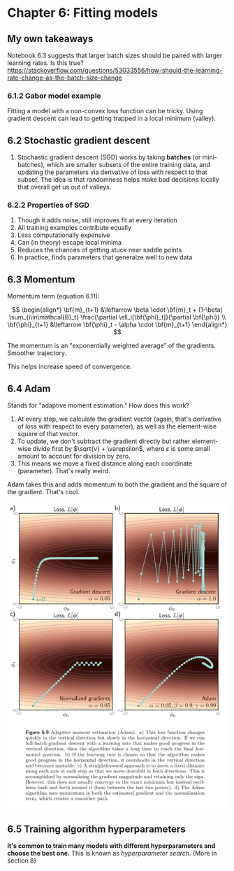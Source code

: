 # Chapter 6: Fitting models

## My own takeaways

Notebook 6.3 suggests that larger batch sizes should be paired with larger learning rates. Is this true?
<https://stackoverflow.com/questions/53033556/how-should-the-learning-rate-change-as-the-batch-size-change>

### 6.1.2 Gabor model example

Fitting a model with a non-convex loss function can be tricky. Using gradient descent can lead to getting trapped in a local minimum (valley).

## 6.2 Stochastic gradient descent

1. Stochastic gradient descent (SGD) works by taking **batches** (or mini-batches), which are smaller subsets of the entire training data, and updating the parameters via derivative of loss with respect to that subset. The idea is that randomness helps make bad decisions locally that overall get us out of valleys.

### 6.2.2 Properties of SGD

1. Though it adds noise, still improves fit at every iteration
2. All training examples contribute equally
3. Less computationally expensive
4. Can (in theory) escape local minima
5. Reduces the chances of getting stuck near saddle points
6. In practice, finds parameters that generalze well to new data

## 6.3 Momentum

Momentum term (equation 6.11):

$$
\begin{align*}
  \bf{m}_{t+1} &\leftarrow \beta \cdot \bf{m}_t + (1-\beta) \sum_{i\in\mathcal{B}_t} \frac{\partial \ell_i[\bf{\phi}_t]}{\partial \bf{\phi}} \\
  \bf{\phi}_{t+1} &\leftarrow \bf{\phi}_t - \alpha \cdot \bf{m}_{t+1}
\end{align*}
$$

The momentum is an "exponentially weighted average" of the gradients. Smoother trajectory.

This helps increase speed of convergence.

## 6.4 Adam

Stands for "adaptive moment estimation."
How does this work?

1. At every step, we calculate the gradient vector (again, that's derivative of loss with respect to every parameter), as well as the element-wise square of that vector.
2. To update, we don't subtract the gradient directly but rather element-wise divide first by $\sqrt{v} + \varepsilon$, where $\varepsilon$ is some small amount to account for division by zero.
3. This means we move a fixed distance along each coordinate (parameter). That's really weird.

Adam takes this and adds momentum to both the gradient and the square of the gradient. That's cool.

![Figure 6.9](images/figure-6.9.png)

## 6.5 Training algorithm hyperparameters

**it's common to train many models with different hyperparameters and choose the best one.** This is known as _hyperparameter search._ (More in section 8)
